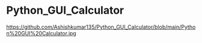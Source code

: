 # Python_GUI_Calculator
https://github.com/Ashishkumar135/Python_GUI_Calculator/blob/main/Python%20GUI%20Calculator.jpg
